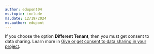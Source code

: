 ```yaml
---
author: edupont04
ms.topic: include
ms.date: 12/19/2024
ms.author: edupont
---
```

If you choose the option **Different Tenant**, then you must get consent to data sharing. Learn more in [Give or get consent to data sharing in your project](../implementation-portal/data-sharing-consent.md).